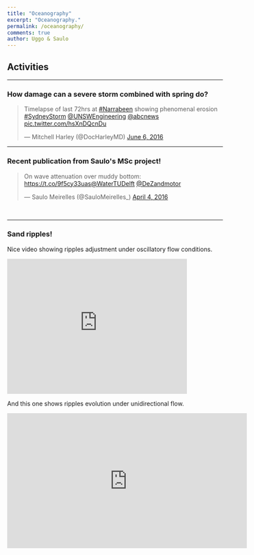 ```yaml
---
title: "Oceanography"
excerpt: "Oceanography."
permalink: /oceanography/
comments: true
author: Uggo & Saulo
---
```


## Activities

---

### How damage can a severe storm combined with spring do?

<blockquote class="twitter-tweet" data-lang="en"><p lang="en" dir="ltr">Timelapse of last 72hrs at <a href="https://twitter.com/hashtag/Narrabeen?src=hash">#Narrabeen</a> showing phenomenal erosion <a href="https://twitter.com/hashtag/SydneyStorm?src=hash">#SydneyStorm</a> <a href="https://twitter.com/UNSWEngineering">@UNSWEngineering</a> <a href="https://twitter.com/abcnews">@abcnews</a> <a href="https://t.co/hsXnDQcnDu">pic.twitter.com/hsXnDQcnDu</a></p>&mdash; Mitchell Harley (@DocHarleyMD) <a href="https://twitter.com/DocHarleyMD/status/739739914305077248">June 6, 2016</a></blockquote>
<script async src="//platform.twitter.com/widgets.js" charset="utf-8"></script>

---

### Recent publication from Saulo's MSc project!


<blockquote class="twitter-tweet" data-lang="en"><p lang="en" dir="ltr">On wave attenuation over muddy bottom: <a href="https://t.co/9f5cy33uas">https://t.co/9f5cy33uas</a><a href="https://twitter.com/WaterTUDelft">@WaterTUDelft</a> <a href="https://twitter.com/DeZandmotor">@DeZandmotor</a></p>&mdash; Saulo Meirelles (@SauloMeirelles_) <a href="https://twitter.com/SauloMeirelles_/status/717024113290821632">April 4, 2016</a></blockquote>
<script async src="//platform.twitter.com/widgets.js" charset="utf-8"></script>

<br/>

---

### Sand ripples!

Nice video showing ripples adjustment under oscillatory flow conditions.

<iframe width="420" height="315" src="https://www.youtube.com/embed/zRGuMddjRGg" frameborder="0" allowfullscreen></iframe><br/>

And this one shows ripples evolution under unidirectional flow.

<iframe width="560" height="315" src="https://www.youtube.com/embed/rSzGOCo4JEk" frameborder="0" allowfullscreen></iframe>

<br/>